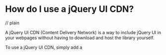 # How do I use a jQuery UI CDN?
// plain

A jQuery UI CDN (Content Delivery Network) is a way to include jQuery UI in your webpages without having to download and host the library yourself.

To use a jQuery UI CDN, simply add a <script> tag to the <head> of your webpage, with the src attribute set to the URL of the CDN. For example:

```
<script src="https://code.jquery.com/ui/1.12.1/jquery-ui.min.js"></script>
```

This will include the jQuery UI library, and you can then use it in your page. For example, you can use it to add a datepicker to an input field:

```
<input type="text" id="datepicker">

<script>
$( "#datepicker" ).datepicker();
</script>
```

The code above will add a basic datepicker to the input field with the ID of "datepicker".

You can find a list of available jQuery UI CDNs [here](https://code.jquery.com/ui/).

For more information on how to use jQuery UI, see the [jQuery UI documentation](https://api.jqueryui.com/).

onelinerhub: [How do I use a jQuery UI CDN?](https://onelinerhub.com/jquery/how-do-i-use-a-jquery-ui-cdn)